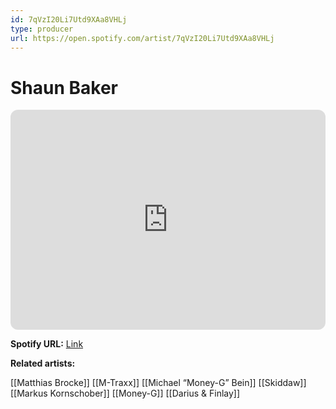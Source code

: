 ```yaml
---
id: 7qVzI20Li7Utd9XAa8VHLj
type: producer
url: https://open.spotify.com/artist/7qVzI20Li7Utd9XAa8VHLj
---
```

# Shaun Baker

<iframe style="border-radius:12px" src="https://open.spotify.com/embed/artist/7qVzI20Li7Utd9XAa8VHLj" width="100%" height="352" frameBorder="0" allowfullscreen="" allow="autoplay; clipboard-write; encrypted-media; fullscreen; picture-in-picture" loading="lazy"></iframe>

**Spotify URL:** [Link](https://open.spotify.com/artist/7qVzI20Li7Utd9XAa8VHLj)

**Related artists:**

[[Matthias Brocke]]
[[M-Traxx]]
[[Michael “Money-G” Bein]]
[[Skiddaw]]
[[Markus Kornschober]]
[[Money-G]]
[[Darius & Finlay]]
